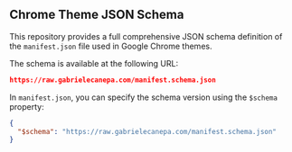## Chrome Theme JSON Schema

This repository provides a full comprehensive JSON schema definition of the `manifest.json` file used in Google Chrome themes.

The schema is available at the following URL:

```json
https://raw.gabrielecanepa.com/manifest.schema.json
```

In `manifest.json`, you can specify the schema version using the `$schema` property:

```json
{
  "$schema": "https://raw.gabrielecanepa.com/manifest.schema.json"
}
```
